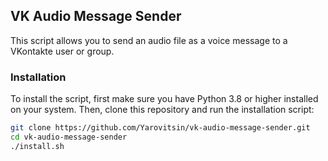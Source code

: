 ## VK Audio Message Sender

This script allows you to send an audio file as a voice message to a VKontakte user or group.

### Installation

To install the script, first make sure you have Python 3.8 or higher installed on your system. Then, clone this repository and run the installation script:

```bash
git clone https://github.com/Yarovitsin/vk-audio-message-sender.git
cd vk-audio-message-sender
./install.sh
```
